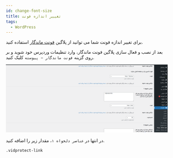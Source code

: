 ```yaml
---
id: change-font-size
title: تغییر اندازه فونت
tags:
  - WordPress
---
```


برای تغییر اندازه فونت شما می توانید از پلاگین [فونت ماندگار][] استفاده کنید.

بعد از نصب و فعال سازی پلاگین فونت ماندگار، وارد تنظیمات وردپرس خود شوید و بر روی گزینه `فونت ماندگار − پیوسته` کلیک کنید.

![Image](./img/08.png)

در انتها در `عناصر دلخواه ۱`، مقدار زیر را اضافه کنید.

```text
.vidprotect-link
```

[فونت ماندگار]: https://wordpress.org/plugins/parsi-font/